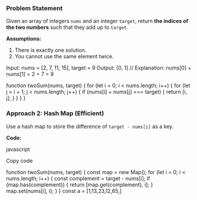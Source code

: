 ### Problem Statement

Given an array of integers `nums` and an integer `target`, return **the indices of the two numbers** such that they add up to `target`.

**Assumptions:**

1. There is exactly one solution.
2. You cannot use the same element twice.

Input: nums = [2, 7, 11, 15], target = 9
Output: [0, 1] 
// Explanation: nums[0] + nums[1] = 2 + 7 = 9


function twoSum(nums, target) {
    for (let i = 0; i < nums.length; i++) {
        for (let j = i + 1; j < nums.length; j++) {
            if (nums[i] + nums[j] === target) {
                return [i, j];
            }
        }
    }
}

### Approach 2: Hash Map (Efficient)

Use a hash map to store the difference of `target - nums[i]` as a key.

**Code:**

javascript

Copy code

function twoSum(nums, target) {
    const map = new Map();
    for (let i = 0; i < nums.length; i++) {
        const complement = target - nums[i];
        if (map.has(complement)) {
            return [map.get(complement), i];
        }
        map.set(nums[i], i);
    }
}
const a = [1,13,23,12,65,]

